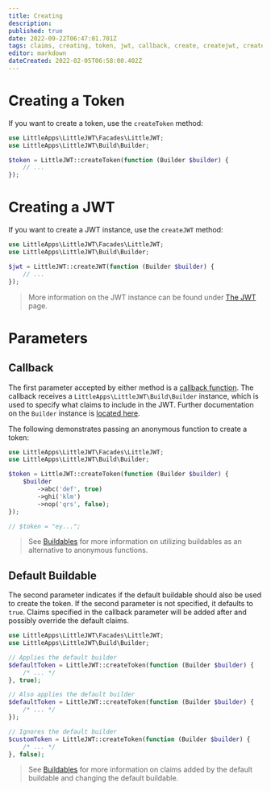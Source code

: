 ```yaml
---
title: Creating
description: 
published: true
date: 2022-09-22T06:47:01.701Z
tags: claims, creating, token, jwt, callback, create, createjwt, createtoken, anonymous function, buildable, generating
editor: markdown
dateCreated: 2022-02-05T06:58:00.402Z
---
```


# Creating a Token

If you want to create a token, use the ``createToken`` method:

```php
use LittleApps\LittleJWT\Facades\LittleJWT;
use LittleApps\LittleJWT\Build\Builder;

$token = LittleJWT::createToken(function (Builder $builder) {
    // ...
});
```

# Creating a JWT

If you want to create a JWT instance, use the ``createJWT`` method:

```php
use LittleApps\LittleJWT\Facades\LittleJWT;
use LittleApps\LittleJWT\Build\Builder;

$jwt = LittleJWT::createJWT(function (Builder $builder) {
    // ...
});
```

 > More information on the JWT instance can be found under [The JWT](https://github.com/little-apps/LittleJWT/wiki/The-JWT) page.

# Parameters

## Callback

The first parameter accepted by either method is a [callback function](https://www.php.net/callable). The callback receives a ``LittleApps\LittleJWT\Build\Builder`` instance, which is used to specify what claims to include in the JWT. Further documentation on the ``Builder`` instance is [located here](https://github.com/little-apps/LittleJWT/wiki/The-Builder).

The following demonstrates passing an anonymous function to create a token:

```php
use LittleApps\LittleJWT\Facades\LittleJWT;
use LittleApps\LittleJWT\Build\Builder;

$token = LittleJWT::createToken(function (Builder $builder) {
    $builder
        ->abc('def', true)
        ->ghi('klm')
        ->nop('qrs', false);
});

// $token = "ey...";
```

 > See [Buildables](/buildables) for more information on utilizing buildables as an alternative to anonymous functions.

## Default Buildable

The second parameter indicates if the default buildable should also be used to create the token.  If the second parameter is not specified, it defaults to ``true``. Claims specified in the callback parameter will be added after and possibly override the default claims.

```php
use LittleApps\LittleJWT\Facades\LittleJWT;
use LittleApps\LittleJWT\Build\Builder;

// Applies the default builder
$defaultToken = LittleJWT::createToken(function (Builder $builder) {
    /* ... */
}, true);

// Also applies the default builder
$defaultToken = LittleJWT::createToken(function (Builder $builder) {
    /* ... */
});

// Ignores the default builder
$customToken = LittleJWT::createToken(function (Builder $builder) {
    /* ... */
}, false);
```

 > See [Buildables](/buildables) for more information on claims added by the default buildable and changing the default buildable.


